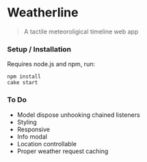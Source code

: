 Weatherline
===========
> A tactile meteoroligical timeline web app


### Setup / Installation
Requires node.js and npm, run:

    npm install
    cake start

### To Do

 - Model dispose unhooking chained listeners
 - Styling
 - Responsive
 - Info modal
 - Location controllable
 - Proper weather request caching